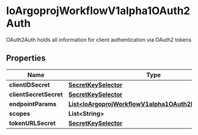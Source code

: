 

# IoArgoprojWorkflowV1alpha1OAuth2Auth

OAuth2Auth holds all information for client authentication via OAuth2 tokens

## Properties

Name | Type | Description | Notes
------------ | ------------- | ------------- | -------------
**clientIDSecret** | [**SecretKeySelector**](SecretKeySelector.md) |  |  [optional]
**clientSecretSecret** | [**SecretKeySelector**](SecretKeySelector.md) |  |  [optional]
**endpointParams** | [**List&lt;IoArgoprojWorkflowV1alpha1OAuth2EndpointParam&gt;**](IoArgoprojWorkflowV1alpha1OAuth2EndpointParam.md) |  |  [optional]
**scopes** | **List&lt;String&gt;** |  |  [optional]
**tokenURLSecret** | [**SecretKeySelector**](SecretKeySelector.md) |  |  [optional]



